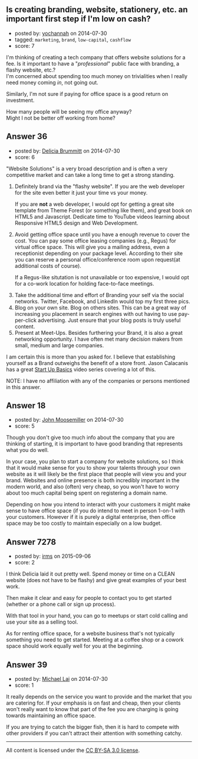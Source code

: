 ## Is creating branding, website, stationery, etc. an important first step if I'm low on cash?

- posted by: [yochannah](https://stackexchange.com/users/1677788/yochannah) on 2014-07-30
- tagged: `marketing`, `brand`, `low-capital`, `cashflow`
- score: 7

<p>I'm thinking of creating a tech company that offers website solutions for a fee. Is it important to have a "<em>professional</em>" public face with branding, a flashy website, etc.? <br />
I'm concerned about spending too much money on trivialities when I really need money coming <em>in</em>, not going out. </p>

<p>Similarly, I'm not sure if paying for office space is a good return on investment. </p>

<p>How many people will be seeing my office anyway?<br />Might I not be better off working from home?</p>



## Answer 36

- posted by: [Delicia Brummitt](https://stackexchange.com/users/1168632/delicia-brummitt) on 2014-07-30
- score: 6

<p>"Website Solutions" is a very broad description and is often a very competitive market and can take a long time to get a strong standing.  </p>

<ol>
<li><p>Definitely brand via the "flashy website".  If you are the
web developer for the site even better it just your time vs your 
money.  </p>

<p>If you are <strong>not</strong> a web developer, I would opt for getting a great
site template from Theme Forest (or something like them), and great
book on HTML5 and Javascript. Dedicate time to YouTube videos
learning about Responsive HTML5 design and Web Development.</p></li>
<li><p>Avoid getting office space until you have a enough revenue to
cover the cost.  You can pay some office leasing companies (e.g.,
Regus) for virtual office space. This will give you a mailing
address, even a receptionist depending on your package level.
According to their site you can reserve a personal office/conference
room upon request(at additional costs of course). </p>

<p>If a Regus-like situtation is not unavailable or too expensive, I
would opt for a co-work location for holding face-to-face meetings.</p></li>
<li>Take the additional time and effort of Branding your self via the
social networks.  Twitter, Facebook, and LinkedIn would top my
first three pics.</li>
<li>Blog on your own site. Blog on others sites. This can be a great way
of increasing you placement in search engines with out having to use
pay-per-click advertising. Just ensure that your blog posts is truly useful content.</li>
<li>Present at Meet-Ups. Besides furthering your Brand, it is also a
great networking opportunity.  I have often met many decision makers
from small, medium and large companies.</li>
</ol>

<p>I am certain this is more than you asked for.  I believe that establishing yourself as a Brand outweighs the benefit of a store front.  Jason Calacanis has a great <a href="http://thisweekinstartups.com/name-startup-wsgr-startup-basics/">Start Up Basics</a> video series covering a lot of this.</p>

<p>NOTE: I have no affiliation with any of the companies or persons mentioned in this answer.  </p>



## Answer 18

- posted by: [John Moosemiller](https://stackexchange.com/users/3069468/john-moosemiller) on 2014-07-30
- score: 5

<p>Though you don't give too much info about the company that you are thinking of starting, it is important to have good branding that represents what you do well.</p>

<p>In your case, you plan to start a company for website solutions, so I think that it would make sense for you to show your talents through your own website as it will likely be the first place that people will view you and your brand. Websites and online presence is both incredibly important in the modern world, and also (often) very cheap, so you won't have to worry about too much capital being spent on registering a domain name.</p>

<p>Depending on how you intend to interact with your customers it might make sense to have office space (if you do intend to meet in person 1-on-1 with your customers. However if it is purely a digital enterprise, then office space may be too costly to maintain especially on a low budget.</p>



## Answer 7278

- posted by: [irms](https://stackexchange.com/users/49306/irms) on 2015-09-06
- score: 2

<p>I think Delicia laid it out pretty well. Spend money or time on a CLEAN website (does not have to be flashy) and give great examples of your best work. </p>

<p>Then make it clear and easy for people to contact you to get started (whether or a phone call or sign up process).</p>

<p>With that tool in your hand, you can go to meetups or start cold calling and use your site as a selling tool. </p>

<p>As for renting office space, for a website business that's not typically something you need to get started. Meeting at a coffee shop or a cowork space should work equally well for you at the beginning.</p>



## Answer 39

- posted by: [Michael Lai](https://stackexchange.com/users/213864/michael-lai) on 2014-07-30
- score: 1

<p>It really depends on the service you want to provide and the market that you are catering for. If your emphasis is on fast and cheap, then your clients won't really want to know that part of the fee you are charging is going towards maintaining an office space.</p>

<p>If you are trying to catch the bigger fish, then it is hard to compete with other providers if you can't attract their attention with something catchy.</p>




---

All content is licensed under the [CC BY-SA 3.0 license](https://creativecommons.org/licenses/by-sa/3.0/).

